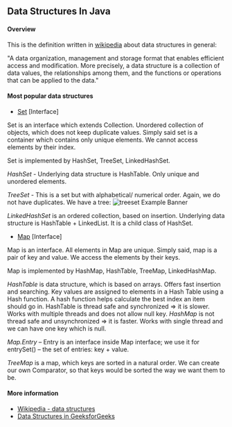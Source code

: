 ## Data Structures In Java

#### Overview

This is the definition written in <a href= "https://en.wikipedia.org/wiki/Data_structure" target="_blank" rel='nofollow'>wikipedia</a> about data structures in general:
  
  
  "A data organization, management and storage format that enables efficient access and modification. More precisely, a data structure is a collection of data values, the relationships among them, and the functions or operations that can be applied to the data."


#### Most popular data structures

- <a href = "https://docs.oracle.com/javase/7/docs/api/java/util/Set.html" target="_blank" rel='nofollow'>Set</a> [Interface]


Set is an interface which extends Collection. Unordered collection of objects, which does not keep duplicate values. Simply said set is a container which contains only unique elements. We cannot access elements by their index. 

Set is implemented by HashSet, TreeSet, LinkedHashSet.

_HashSet_ - Underlying data structure is HashTable. Only unique and unordered elements.

_TreeSet_ - This is a set but with alphabetical/ numerical order. Again, we do not have duplicates. We have a tree:
![treeset Example Banner](https://www.cs.wcupa.edu/rkline/assets/img/DS/bst2.png?1264796754)

_LinkedHashSet_ is an ordered collection, based on insertion. Underlying data structure is HashTable + LinkedList. It is a child class of HashSet.


- <a href = "https://docs.oracle.com/javase/8/docs/api/java/util/Map.html" target="_blank" rel='nofollow'>Map</a> [Interface]


Map is an interface. All elements in Map are unique. Simply said, map is a pair of key and value. We access the elements by their keys.

Map is implemented by HashMap, HashTable, TreeMap, LinkedHashMap.

_HashTable_ is data structure, which is based on arrays. Offers fast insertion and searching. Key values are assigned to elements in a Hash Table using a Hash function. A hash function helps calculate the best index an item should go in. 
HashTable is thread safe and synchronized => it is slower. Works with multiple threads and does not allow null key. 
_HashMap_ is not thread safe and unsynchronized => it is faster. Works with single thread and we can have one key which is null.


_Map.Entry_ – Entry is an interface inside Map interface; we use it for entrySet() – the set of entries: key + value.


_TreeMap_ is a map, which keys are sorted in a natural order. We can create our own Comparator, so that keys would be sorted the way we want them to be. 



#### More information 
- <a href='https://en.wikipedia.org/wiki/Data_structure' target='_blank' rel='nofollow'>Wikipedia - data structures</a>
- <a href='https://www.geeksforgeeks.org/data-structures/' target='_blank' rel='nofollow'>Data Structures in GeeksforGeeks</a>
